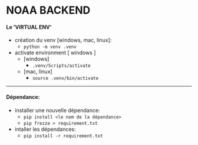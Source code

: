 # NOAA BACKEND

#### Le 'VIRTUAL ENV'

- création du venv [windows, mac, linux]:
  - `python -m venv .venv`
- activate environment [ windows ]
  - [windows]
    - `.venv/Scripts/activate`
  - [mac, linux]
    - `source .venv/bin/activate`

---

#### Dépendance:

- installer une nouvelle dépendance:
  - `pip install <le nom de la dépendance>`
  - `pip frezze > requirement.txt`
- intaller les dépendances:
  - `pip install -r requirement.txt`
